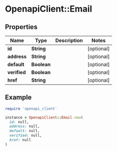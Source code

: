 # OpenapiClient::Email

## Properties

| Name | Type | Description | Notes |
| ---- | ---- | ----------- | ----- |
| **id** | **String** |  | [optional] |
| **address** | **String** |  | [optional] |
| **default** | **Boolean** |  | [optional] |
| **verified** | **Boolean** |  | [optional] |
| **href** | **String** |  | [optional] |

## Example

```ruby
require 'openapi_client'

instance = OpenapiClient::Email.new(
  id: null,
  address: null,
  default: null,
  verified: null,
  href: null
)
```

